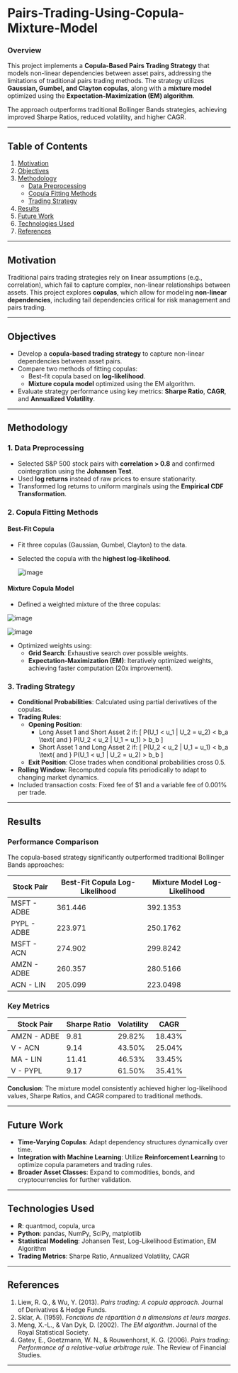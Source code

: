 # Pairs-Trading-Using-Copula-Mixture-Model

### Overview
This project implements a **Copula-Based Pairs Trading Strategy** that models non-linear dependencies between asset pairs, addressing the limitations of traditional pairs trading methods. The strategy utilizes **Gaussian, Gumbel, and Clayton copulas**, along with a **mixture model** optimized using the **Expectation-Maximization (EM) algorithm**.

The approach outperforms traditional Bollinger Bands strategies, achieving improved Sharpe Ratios, reduced volatility, and higher CAGR.

---

## Table of Contents
1. [Motivation](#motivation)
2. [Objectives](#objectives)
3. [Methodology](#methodology)
   - [Data Preprocessing](#data-preprocessing)
   - [Copula Fitting Methods](#copula-fitting-methods)
   - [Trading Strategy](#trading-strategy)
4. [Results](#results)
5. [Future Work](#future-work)
6. [Technologies Used](#technologies-used)
7. [References](#references)

---

## Motivation
Traditional pairs trading strategies rely on linear assumptions (e.g., correlation), which fail to capture complex, non-linear relationships between assets. This project explores **copulas**, which allow for modeling **non-linear dependencies**, including tail dependencies critical for risk management and pairs trading.

---

## Objectives
- Develop a **copula-based trading strategy** to capture non-linear dependencies between asset pairs.
- Compare two methods of fitting copulas:
  - Best-fit copula based on **log-likelihood**.
  - **Mixture copula model** optimized using the EM algorithm.
- Evaluate strategy performance using key metrics: **Sharpe Ratio**, **CAGR**, and **Annualized Volatility**.

---

## Methodology

### 1. Data Preprocessing
- Selected S&P 500 stock pairs with **correlation > 0.8** and confirmed cointegration using the **Johansen Test**.
- Used **log returns** instead of raw prices to ensure stationarity.
- Transformed log returns to uniform marginals using the **Empirical CDF Transformation**.

### 2. Copula Fitting Methods
#### **Best-Fit Copula**
- Fit three copulas (Gaussian, Gumbel, Clayton) to the data.
- Selected the copula with the **highest log-likelihood**.

  ![image](https://github.com/user-attachments/assets/cf2925de-046e-4462-845a-50b4d344b845)


#### **Mixture Copula Model**
- Defined a weighted mixture of the three copulas:

![image](https://github.com/user-attachments/assets/10ada73c-0e64-40cb-9a60-b4b8a8727610)

![image](https://github.com/user-attachments/assets/65cd6bcd-eec0-4f70-b005-644faab7e623)

  - Optimized weights using:
    - **Grid Search**: Exhaustive search over possible weights.
    - **Expectation-Maximization (EM)**: Iteratively optimized weights, achieving faster computation (20x improvement).

### 3. Trading Strategy
- **Conditional Probabilities**: Calculated using partial derivatives of the copulas.
- **Trading Rules**:
  - **Opening Position**:
    - Long Asset 1 and Short Asset 2 if:
      \[ P(U_1 < u_1 | U_2 = u_2) < b_a \text{ and } P(U_2 < u_2 | U_1 = u_1) > b_b \]
    - Short Asset 1 and Long Asset 2 if:
      \[ P(U_2 < u_2 | U_1 = u_1) < b_a \text{ and } P(U_1 < u_1 | U_2 = u_2) > b_b \]
  - **Exit Position**: Close trades when conditional probabilities cross 0.5.
- **Rolling Window**: Recomputed copula fits periodically to adapt to changing market dynamics.
- Included transaction costs: Fixed fee of $1 and a variable fee of 0.001% per trade.

---

## Results
### Performance Comparison
The copula-based strategy significantly outperformed traditional Bollinger Bands approaches:

| **Stock Pair**       | **Best-Fit Copula Log-Likelihood** | **Mixture Model Log-Likelihood** |
|----------------------|------------------------------------|----------------------------------|
| MSFT - ADBE          | 361.446                            | 392.1353                         |
| PYPL - ADBE          | 223.971                            | 250.1762                         |
| MSFT - ACN           | 274.902                            | 299.8242                         |
| AMZN - ADBE          | 260.357                            | 280.5166                         |
| ACN - LIN            | 205.099                            | 223.0498                         |

### Key Metrics
| **Stock Pair**       | **Sharpe Ratio** | **Volatility** | **CAGR**   |
|----------------------|-----------------|---------------|------------|
| AMZN - ADBE         | 9.81            | 29.82%        | 18.43%     |
| V - ACN             | 9.14            | 43.50%        | 25.04%     |
| MA - LIN            | 11.41           | 46.53%        | 33.45%     |
| V - PYPL            | 9.17            | 61.50%        | 35.41%     |

**Conclusion**: The mixture model consistently achieved higher log-likelihood values, Sharpe Ratios, and CAGR compared to traditional methods.

---

## Future Work
- **Time-Varying Copulas**: Adapt dependency structures dynamically over time.
- **Integration with Machine Learning**: Utilize **Reinforcement Learning** to optimize copula parameters and trading rules.
- **Broader Asset Classes**: Expand to commodities, bonds, and cryptocurrencies for further validation.

---

## Technologies Used
- **R**: quantmod, copula, urca
- **Python**: pandas, NumPy, SciPy, matplotlib
- **Statistical Modeling**: Johansen Test, Log-Likelihood Estimation, EM Algorithm
- **Trading Metrics**: Sharpe Ratio, Annualized Volatility, CAGR

---

## References
1. Liew, R. Q., & Wu, Y. (2013). *Pairs trading: A copula approach*. Journal of Derivatives & Hedge Funds.
2. Sklar, A. (1959). *Fonctions de répartition à n dimensions et leurs marges*.
3. Meng, X.-L., & Van Dyk, D. (2002). *The EM algorithm*. Journal of the Royal Statistical Society.
4. Gatev, E., Goetzmann, W. N., & Rouwenhorst, K. G. (2006). *Pairs trading: Performance of a relative-value arbitrage rule*. The Review of Financial Studies.

---
